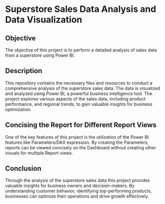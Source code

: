 # Superstore Sales Data Analysis and Data Visualization
## Objective
The objective of this project is to perform a detailed analysis of sales data from a superstore using Power BI.

## Description
This repository contains the necessary files and resources to conduct a comprehensive analysis of the superstore sales data. The data is visualized and analyzed using Power BI, a powerful business intelligence tool. The project explores various aspects of the sales data, including product performance, and regional trends, to gain valuable insights for business optimization.

## Concising the Report for Different Report Views
One of the key features of this project is the utilization of the Power BI features like Parameters/DAX expression. By creating the Parameters, reports can be viewed concisely on the Dashboard without creating other visuals for multiple Report views.

## Conclusion
Through the analysis of the superstore sales data this project provides valuable insights for business owners and decision-makers. By understanding customer behavior, identifying top-performing products, businesses can optimize their operations and drive growth effectively.
